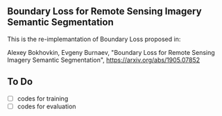 ## Boundary Loss for Remote Sensing Imagery Semantic Segmentation
This is the re-implemantation of Boundary Loss proposed in:

Alexey Bokhovkin, Evgeny Burnaev,
"Boundary Loss for Remote Sensing Imagery Semantic Segmentation",
https://arxiv.org/abs/1905.07852

## To Do
- [ ] codes for training
- [ ] codes for evaluation